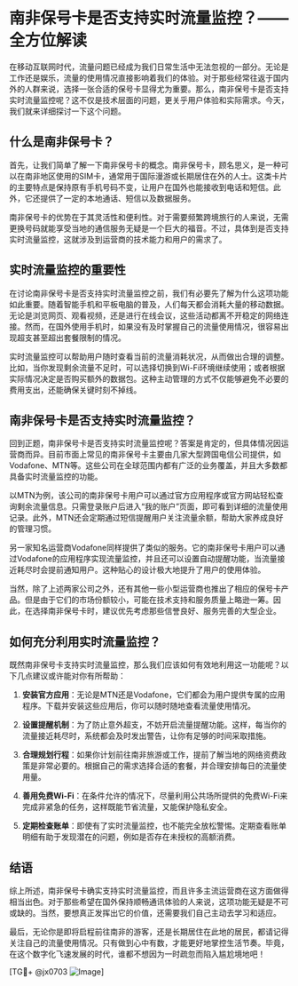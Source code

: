 # 南非保号卡是否支持实时流量监控？——全方位解读

在移动互联网时代，流量问题已经成为我们日常生活中无法忽视的一部分。无论是工作还是娱乐，流量的使用情况直接影响着我们的体验。对于那些经常往返于国内外的人群来说，选择一张合适的保号卡显得尤为重要。那么，南非保号卡是否支持实时流量监控呢？这不仅是技术层面的问题，更关乎用户体验和实际需求。今天，我们就来详细探讨一下这个问题。

## 什么是南非保号卡？

首先，让我们简单了解一下南非保号卡的概念。南非保号卡，顾名思义，是一种可以在南非地区使用的SIM卡，通常用于国际漫游或长期居住在外的人士。这类卡片的主要特点是保持原有手机号码不变，让用户在国外也能接收到电话和短信。此外，它还提供了一定的本地通话、短信以及数据服务。

南非保号卡的优势在于其灵活性和便利性。对于需要频繁跨境旅行的人来说，无需更换号码就能享受当地的通信服务无疑是一个巨大的福音。不过，具体到是否支持实时流量监控，这就涉及到运营商的技术能力和用户的需求了。

## 实时流量监控的重要性

在讨论南非保号卡是否支持实时流量监控之前，我们有必要先了解为什么这项功能如此重要。随着智能手机和平板电脑的普及，人们每天都会消耗大量的移动数据。无论是浏览网页、观看视频，还是进行在线会议，这些活动都离不开稳定的网络连接。然而，在国外使用手机时，如果没有及时掌握自己的流量使用情况，很容易出现超支甚至超出套餐限制的情况。

实时流量监控可以帮助用户随时查看当前的流量消耗状况，从而做出合理的调整。比如，当你发现剩余流量不足时，可以选择切换到Wi-Fi环境继续使用；或者根据实际情况决定是否购买额外的数据包。这种主动管理的方式不仅能够避免不必要的费用支出，还能确保关键时刻不掉线。

## 南非保号卡是否支持实时流量监控？

回到正题，南非保号卡是否支持实时流量监控呢？答案是肯定的，但具体情况因运营商而异。目前市面上常见的南非保号卡主要由几家大型跨国电信公司提供，如Vodafone、MTN等。这些公司在全球范围内都有广泛的业务覆盖，并且大多数都具备实时流量监控的功能。

以MTN为例，该公司的南非保号卡用户可以通过官方应用程序或官方网站轻松查询剩余流量信息。只需登录账户后进入“我的账户”页面，即可看到详细的流量使用记录。此外，MTN还会定期通过短信提醒用户关注流量余额，帮助大家养成良好的管理习惯。

另一家知名运营商Vodafone同样提供了类似的服务。它的南非保号卡用户可以通过Vodafone的应用程序实现流量监控，并且还可以设置自动提醒功能，当流量接近耗尽时会提前通知用户。这种贴心的设计极大地提升了用户的使用体验。

当然，除了上述两家公司之外，还有其他一些小型运营商也推出了相应的保号卡产品。但是由于它们的市场份额较小，可能在技术支持和服务质量上略逊一筹。因此，在选择南非保号卡时，建议优先考虑那些信誉良好、服务完善的大型企业。

## 如何充分利用实时流量监控？

既然南非保号卡支持实时流量监控，那么我们应该如何有效地利用这一功能呢？以下几点建议或许能对你有所帮助：

1. **安装官方应用**：无论是MTN还是Vodafone，它们都会为用户提供专属的应用程序。下载并安装这些应用后，你可以随时随地查看流量使用情况。
   
2. **设置提醒机制**：为了防止意外超支，不妨开启流量提醒功能。这样，每当你的流量接近耗尽时，系统都会及时发出警告，让你有足够的时间采取措施。
   
3. **合理规划行程**：如果你计划前往南非旅游或工作，提前了解当地的网络资费政策是非常必要的。根据自己的需求选择合适的套餐，并合理安排每日的流量使用量。
   
4. **善用免费Wi-Fi**：在条件允许的情况下，尽量利用公共场所提供的免费Wi-Fi来完成非紧急的任务，这样既能节省流量，又能保护隐私安全。

5. **定期检查账单**：即使有了实时流量监控，也不能完全放松警惕。定期查看账单明细有助于发现潜在的问题，例如是否存在未授权的高额消费。

## 结语

综上所述，南非保号卡确实支持实时流量监控，而且许多主流运营商在这方面做得相当出色。对于那些希望在国外保持顺畅通讯体验的人来说，这项功能无疑是不可或缺的。当然，要想真正发挥出它的价值，还需要我们自己主动去学习和适应。

最后，无论你是即将启程前往南非的游客，还是长期居住在此地的居民，都请记得关注自己的流量使用情况。只有做到心中有数，才能更好地掌控生活节奏。毕竟，在这个数字化飞速发展的时代，谁都不想因为一时疏忽而陷入尴尬境地吧！

[TG💪+ @jx0703 ![Image](https://github.com/user-attachments/assets/dbca1d08-cadb-493c-b0ec-ad6f7a83f270)]